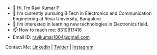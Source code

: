 - 👋 Hi, I’m Ravi Kumar P
- 🌱 I’m currently pursuing B.Tech in Electronics and Communication Engineering at Reva University, Bangalore.
- 👀 I’m interested in learning new technologies in Electronics field.
- 📫 How to reach me: 8310917416
- Email ID: ravikumar1004@gmail.com
 
Contact Me:
[Linkedin](https://www.linkedin.com/in/ravi-kumar-p-a659271b3/) | [Twitter](https://twitter.com/ravi_k483) | [Instagram](https://www.instagram.com/ravi_k483/)

<!---
ravi1013/ravi1013 is a ✨ special ✨ repository because its `README.md` (this file) appears on your GitHub profile.
You can click the Preview link to take a look at your changes.
--->
